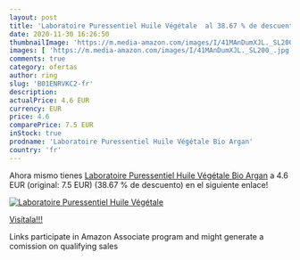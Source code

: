```yaml
---
layout: post
title: 'Laboratoire Puressentiel Huile Végétale  al 38.67 % de descuento'
date: 2020-11-30 16:26:50
thumbnailImage: 'https://m.media-amazon.com/images/I/41MAnDumXJL._SL200_.jpg'
images: [ 'https://m.media-amazon.com/images/I/41MAnDumXJL._SL200_.jpg' ]
comments: true
category: ofertas
author: ring
slug: 'B01ENRVKC2-fr'
description:
actualPrice: 4.6 EUR
currency: EUR
price: 4.6
comparePrice: 7.5 EUR
inStock: true
prodname: 'Laboratoire Puressentiel Huile Végétale Bio Argan'
country: 'fr'
---
```


Ahora mismo tienes [Laboratoire Puressentiel Huile Végétale Bio Argan](https://www.amazon.fr/dp/B01ENRVKC2/?tag=tolees0d-21) a 4.6 EUR (original: 7.5 EUR) (38.67 %  de descuento) en el siguiente enlace!

[![Laboratoire Puressentiel Huile Végétale ](https://m.media-amazon.com/images/I/41MAnDumXJL._SL200_.jpg)](https://www.amazon.fr/dp/B01ENRVKC2/?tag=tolees0d-21)

[Visítala!!!](https://www.amazon.fr/dp/B01ENRVKC2/?tag=tolees0d-21)

Links participate in Amazon Associate program and might generate a comission on qualifying sales
